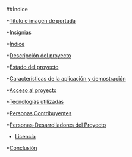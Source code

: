 ##Índice

\*[Título e imagen de portada](#Título-e-imagen-de-portada)

\*[Insignias](#insignias)

\*[Índice](#índice)

\*[Descripción del proyecto](#descripción-del-proyecto)

\*[Estado del proyecto](#Estado-del-proyecto)

\*[Características de la aplicación y demostración](#Características-de-la-aplicación-y-demostración)

\*[Acceso al proyecto](#acceso-proyecto)

\*[Tecnologías utilizadas](#tecnologías-utilizadas)

\*[Personas Contribuyentes](#personas-contribuyentes)

\*[Personas-Desarrolladores del Proyecto](#personas-desarrolladores)

- [Licencia](#licencia)

\*[Conclusión](#conclusión)

